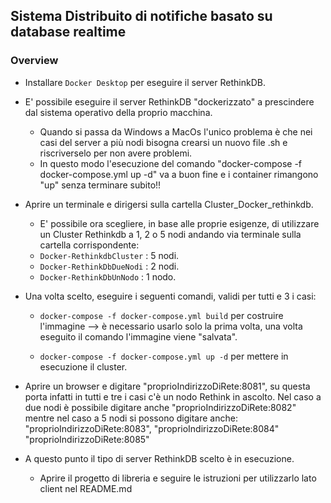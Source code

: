 ## Sistema Distribuito di notifiche basato su database realtime

### Overview

- Installare `Docker Desktop` per eseguire il server RethinkDB.

- E' possibile eseguire il server RethinkDB "dockerizzato" a prescindere dal sistema operativo della proprio macchina.
  * Quando si passa da Windows a MacOs l'unico problema è che nei casi del server a più nodi bisogna crearsi un nuovo file .sh e riscriverselo per non avere problemi.
  * In questo modo l'esecuzione del comando "docker-compose -f docker-compose.yml up -d" va a buon fine e i container rimangono "up" senza terminare subito!!

- Aprire un terminale e dirigersi sulla cartella Cluster_Docker_rethinkdb.
  * E' possibile ora scegliere, in base alle proprie esigenze, di utilizzare un Cluster Rethinkdb a 1, 2 o 5 nodi andando via terminale sulla cartella corrispondente:

   + `Docker-RethinkdbCluster` : 5 nodi.
   + `Docker-RethinkDbDueNodi` : 2 nodi.
   + `Docker-RethinkDbUnNodo` : 1 nodo.


- Una volta scelto, eseguire i seguenti comandi, validi per tutti e 3 i casi:
  * `docker-compose -f docker-compose.yml build` per costruire l'immagine --> è necessario usarlo solo la prima volta, una volta eseguito il comando l'immagine viene "salvata".

  * `docker-compose -f docker-compose.yml up -d` per mettere in esecuzione il cluster.

- Aprire un browser e digitare "proprioIndirizzoDiRete:8081", su questa porta infatti in tutti e tre i casi c'è un nodo Rethink in ascolto.
  Nel caso a due nodi è possibile digitare anche "proprioIndirizzoDiRete:8082" mentre nel caso a 5 nodi si possono digitare anche: "proprioIndirizzoDiRete:8083", "proprioIndirizzoDiRete:8084" "proprioIndirizzoDiRete:8085"

- A questo punto il tipo di server RethinkDB scelto è in esecuzione.
  * Aprire il progetto di libreria e seguire le istruzioni per utilizzarlo lato client nel README.md